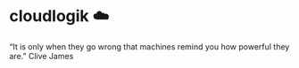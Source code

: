# cloudlogik ☁️ 

“It is only when they go wrong that machines remind you how powerful they are.”
Clive James

<!---
cloudlogik/cloudlogik is a ✨ special ✨ repository because its `README.md` (this file) appears on your GitHub profile.
You can click the Preview link to take a look at your changes.
--->
